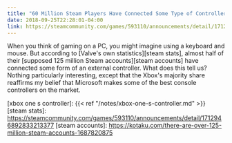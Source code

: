 ```yaml
---
title: "60 Million Steam Players Have Connected Some Type of Controller"
date: 2018-09-25T22:28:01-04:00
link: https://steamcommunity.com/games/593110/announcements/detail/1712946892833213377
---
```



When you think of gaming on a PC, you might imagine using a keyboard and mouse. But according to [Valve's own statistics][steam stats], almost half of their [supposed 125 million Steam accounts][steam accounts] have connected some form of an external controller. What does this tell us? Nothing particularly interesting, except that the Xbox's majority share reaffirms my belief that Microsoft makes some of the best console controllers on the market. 

[xbox one s controller]: {{< ref "/notes/xbox-one-s-controller.md" >}}
[steam stats]: https://steamcommunity.com/games/593110/announcements/detail/1712946892833213377
[steam accounts]: https://kotaku.com/there-are-over-125-million-steam-accounts-1687820875